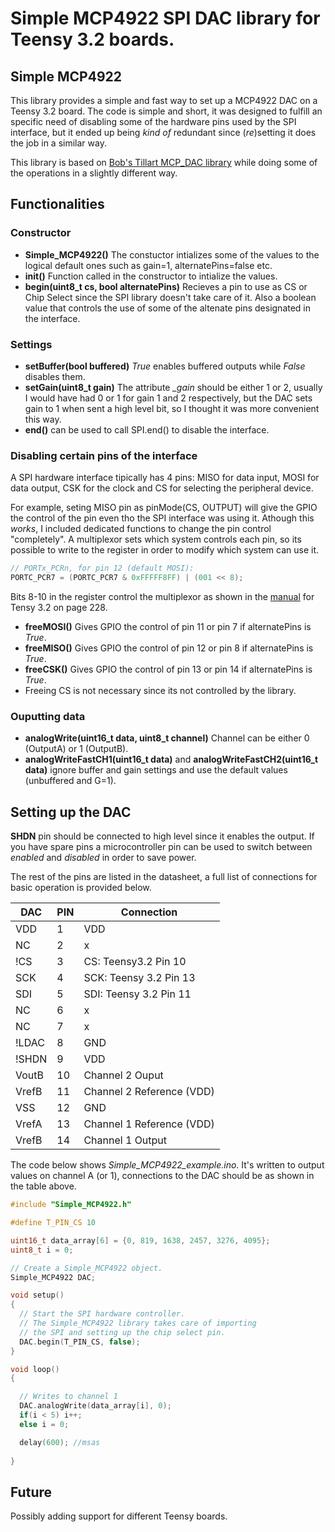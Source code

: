 # Simple MCP4922 SPI DAC library for Teensy 3.2 boards.

## Simple MCP4922

This library provides a simple and fast way to set up a MCP4922 DAC on a Teensy 3.2 board. The code is simple and short, it was designed to fulfill an specific need of disabling some of the hardware pins used by the SPI interface, but it ended up being *kind of* redundant since (*re*)setting it does the job in a similar way. 

This library is based on [Bob's Tillart MCP_DAC library](https://github.com/RobTillaart/MCP_DAC) while doing some of the operations in a slightly different way.

## Functionalities

### Constructor 

- **Simple_MCP4922()** The constuctor intializes some of the values to the logical default ones such as gain=1, alternatePins=false etc.
- **init()** Function called in the constructor to intialize the values.
- **begin(uint8_t cs, bool alternatePins)** Recieves a pin to use as CS or Chip Select since the SPI library doesn't take care of it. Also a boolean value that controls the use of some of the altenate pins designated in the interface.

### Settings

- **setBuffer(bool buffered)** *True* enables buffered outputs while *False* disables them.
- **setGain(uint8_t gain)** The attribute *_gain* should be either 1 or 2, usually I would have had 0 or 1 for gain 1 and 2 respectively, but the DAC sets gain to 1 when sent a high level bit, so I thought it was more convenient this way. 
- **end()** can be used to call SPI.end() to disable the interface.

### Disabling certain pins of the interface

A SPI hardware interface tipically has 4 pins: MISO for data input, MOSI for data output, CSK for the clock and CS for selecting the peripheral device.

For example, seting MISO pin as pinMode(CS, OUTPUT) will give the GPIO the control of the pin even tho the SPI interface was using it. Athough this *works*, I included dedicated functions to change the pin control "completely". A multiplexor sets which system controls each pin, so its possible to write to the register in order to modify which system can use it.

```cpp
// PORTx_PCRn, for pin 12 (default MOSI):
PORTC_PCR7 = (PORTC_PCR7 & 0xFFFFF8FF) | (001 << 8);
```

Bits 8-10 in the register control the multiplexor as shown in the [manual](https://www.pjrc.com/teensy/K20P64M72SF1RM.pdf) for Tensy 3.2 on page 228.

- **freeMOSI()** Gives GPIO the control of pin 11 or pin 7 if alternatePins is *True*.
- **freeMISO()** Gives GPIO the control of pin 12 or pin 8 if alternatePins is *True*.
- **freeCSK()** Gives GPIO the control of pin 13 or pin 14 if alternatePins is *True*.
- Freeing CS is not necessary since its not controlled by the library.

### Ouputting data

- **analogWrite(uint16_t data, uint8_t channel)** Channel can be either 0 (OutputA) or 1 (OutputB).
- **analogWriteFastCH1(uint16_t data)** and **analogWriteFastCH2(uint16_t data)** ignore buffer and gain settings and use the default values (unbuffered and G=1).

## Setting up the DAC

**SHDN** pin should be connected to high level since it enables the output. If you have spare pins a microcontroller pin can be used to switch between *enabled* and *disabled* in order to save power.

The rest of the pins are listed in the datasheet, a full list of connections for basic operation is provided below.

| DAC   | PIN | Connection                |
|-------|-----|---------------------------|
| VDD   | 1   | VDD                       |
| NC    | 2   | x                         |
| !CS   | 3   | CS: Teensy3.2 Pin 10      |
| SCK   | 4   | SCK: Teensy 3.2 Pin 13    |
| SDI   | 5   | SDI: Teensy 3.2 Pin 11    |
| NC    | 6   | x                         |
| NC    | 7   | x                         |
| !LDAC | 8   | GND                       |
| !SHDN | 9   | VDD                       |
| VoutB | 10  | Channel 2 Ouput           |
| VrefB | 11  | Channel 2 Reference (VDD) |
| VSS   | 12  | GND                       |
| VrefA | 13  | Channel 1 Reference (VDD) |
| VrefB | 14  | Channel 1 Output          |

The code below shows *Simple_MCP4922_example.ino*. It's written to output values on channel A (or 1), connections to the DAC should be as shown in the table above.

```cpp
#include "Simple_MCP4922.h"

#define T_PIN_CS 10

uint16_t data_array[6] = {0, 819, 1638, 2457, 3276, 4095};
uint8_t i = 0;

// Create a Simple_MCP4922 object.
Simple_MCP4922 DAC;

void setup() 
{    
  // Start the SPI hardware controller.
  // The Simple_MCP4922 library takes care of importing
  // the SPI and setting up the chip select pin.
  DAC.begin(T_PIN_CS, false);
}

void loop() 
{

  // Writes to channel 1
  DAC.analogWrite(data_array[i], 0);
  if(i < 5) i++;
  else i = 0;

  delay(600); //msas
  
}
```

## Future

Possibly adding support for different Teensy boards.
